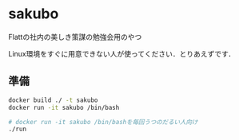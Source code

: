 # sakubo

Flattの社内の美しき策謀の勉強会用のやつ

Linux環境をすぐに用意できない人が使ってください．とりあえずです．

## 準備

```sh
docker build ./ -t sakubo
docker run -it sakubo /bin/bash
```

```sh
# docker run -it sakubo /bin/bashを毎回うつのだるい人向け
./run
```

